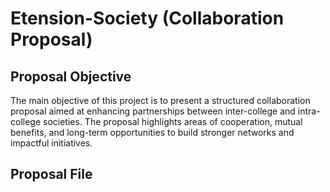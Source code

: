 # Etension-Society (Collaboration Proposal)
## Proposal Objective 
The main objective of this project is to present a structured collaboration proposal aimed at enhancing partnerships between inter-college and intra-college societies. The proposal highlights areas of cooperation, mutual benefits, and long-term opportunities to build stronger networks and impactful initiatives.
## Proposal File 
